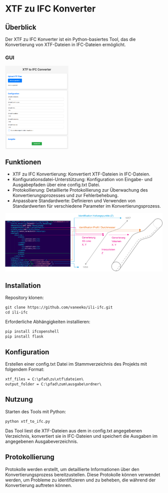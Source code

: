 # XTF zu IFC Konverter
## Überblick
Der XTF zu IFC Konverter ist ein Python-basiertes Tool, das die Konvertierung von XTF-Dateien in IFC-Dateien ermöglicht.
### GUI
<div style="overflow: auto;">
    <img src="img/GUI_XTFtoIFC.png" width=40% style="float: left; margin-right: 10px;">
</div>

<div style="clear: both;"></div>

## Funktionen
- XTF zu IFC Konvertierung: Konvertiert XTF-Dateien in IFC-Dateien.
- Konfigurationsdatei-Unterstützung: Konfiguration von Eingabe- und Ausgabepfaden über eine config.txt Datei.
- Protokollierung: Detaillierte Protokollierung zur Überwachung des Konvertierungsprozesses und zur Fehlerbehebung.
- Anpassbare Standardwerte: Definieren und Verwenden von Standardwerten für verschiedene Parameter im Konvertierungsprozess.
  
![Bild der Konvertierungslogik](img/conv.png)
## Installation
Repository klonen:
```
git clone https://github.com/vaneeko/ili-ifc.git
cd ili-ifc
```
Erforderliche Abhängigkeiten installieren:
```
pip install ifcopenshell
pip install flask
```
## Konfiguration
Erstellen einer config.txt Datei im Stammverzeichnis des Projekts mit folgendem Format:
```
xtf_files = C:\pfad\zu\xtf\dateien\
output_folder = C:\pfad\zum\ausgabe\ordner\
```
## Nutzung
Starten des Tools mit Python:
```
python xtf_to_ifc.py
```
Das Tool liest die XTF-Dateien aus dem in config.txt angegebenen Verzeichnis, konvertiert sie in IFC-Dateien und speichert die Ausgaben im angegebenen Ausgabeverzeichnis.

## Protokollierung
Protokolle werden erstellt, um detaillierte Informationen über den Konvertierungsprozess bereitzustellen. Diese Protokolle können verwendet werden, um Probleme zu identifizieren und zu beheben, die während der Konvertierung auftreten können.
